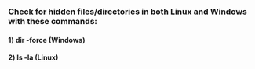 ### Check for hidden files/directories in both Linux and Windows with these commands:

#### 1) dir -force (Windows)

#### 2) ls -la (Linux)
